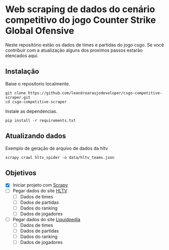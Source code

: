# Web scraping de dados do cenário competitivo do jogo Counter Strike Global Ofensive
Neste repositório estão os dados de times e partidas do jogo csgo. Se você contribuir com a atualização alguns dos proximos passos estarão elencados aqui.

## Instalação
Baixe o repositorio localmente.

    git clone https://github.com/leandroaraujodeveloper/csgo-competitive-scraper.git
    cd csgo-competitive-scraper

Instale as dependencias.

    pip install -r requirements.txt

## Atualizando dados

Exemplo de geração de arquivo de dados da hltv

    scrapy crawl hltv_spider -o data/hltv_teams.json

## Objetivos

  - [x] Iniciar projeto com [Scrapy](https://www.scrapy.org)
  - [ ] Pegar dados do site [HLTV](https://www.hltv.org/)
    - [ ] Dados de times
    - [ ] Dados de partidas
    - [ ] Dados do ranking
    - [ ] Dados de jogadores
  - [ ] Pegar dados do site [Liquidpedia](https://liquipedia.net/counterstrike/Main_Page)
    - [ ] Dados de times
    - [ ] Dados de partidas
    - [ ] Dados do ranking
    - [ ] Dados de jogadores
